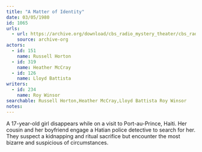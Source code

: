 ```yaml
---
title: "A Matter of Identity"
date: 03/05/1980
id: 1065
urls: 
  - url: https://archive.org/download/cbs_radio_mystery_theater/cbs_radio_mystery_theater-1051-1100.zip/cbs_radio_mystery_theater-1051-1100%2Fcbsrmt_1065_a_matter_of_identity.mp3
    source: archive-org
actors:  
  - id: 151
    name: Russell Horton  
  - id: 319
    name: Heather McCray  
  - id: 126
    name: Lloyd Battista
writers:  
  - id: 234
    name: Roy Winsor
searchable: Russell Horton,Heather McCray,Lloyd Battista Roy Winsor
notes:  
---
```

A 17-year-old girl disappears while on a visit to Port-au-Prince, Haiti. Her cousin and her boyfriend engage a Hatian police detective to search for her. They suspect a kidnapping and ritual sacrifice but encounter the most bizarre and suspicious of circumstances.